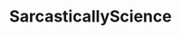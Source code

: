 ---
title: SarcasticallyScience
crosslinks:
- WritingPrompts
- PaulsWPAccount
- Salojin
- JacksonWrites
---